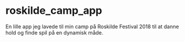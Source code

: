 # roskilde_camp_app
En lille app jeg lavede til min camp på Roskilde Festival 2018 til at danne hold og finde spil på en dynamisk måde.
